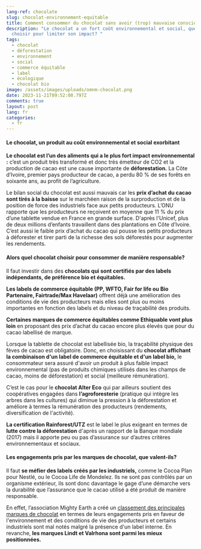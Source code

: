 ```yaml
---
lang-ref: chocolate
slug: chocolat-environnement-equitable
title: Comment consommer du chocolat sans avoir (trop) mauvaise conscience?
description: "Le chocolat a un fort coût environnemental et social, quel produit
  choisir pour limiter son impact? "
tags:
  - chocolat
  - déforestation
  - environnement
  - social
  - commerce équitable
  - label
  - écologique
  - chocolat bio
image: /assets/images/uploads/omnm-chocolat.png
date: 2023-11-21T09:52:08.797Z
comments: true
layout: post
lang: fr
categories:
  - fr
---
```

#### Le chocolat, un produit au coût environnemental et social exorbitant 

**Le chocolat est l’un des aliments qui a le plus fort impact environnemental :** c’est un produit très transformé et donc très émetteur de CO2 et la production de cacao est une cause importante de **déforestation.** La Côte d’Ivoire, premier pays producteur de cacao, a perdu 80 % de ses forêts en soixante ans, au profit de l’agriculture. 

Le bilan social du chocolat est aussi mauvais car les **prix d’achat du cacao sont tirés à la baisse** sur le marchéen raison de la surproduction et de la position de force des industriels face aux petits producteurs. L’ONU rapporte que les producteurs ne reçoivent en moyenne que 11 % du prix d’une tablette vendue en France en grande surface. D'après l'Unicef, plus de deux millions d’enfants travaillent dans des plantations en Côte d’Ivoire.\
C’est aussi le faible prix d’achat du cacao qui pousse les petits producteurs à déforester et tirer parti de la richesse des sols déforestés pour augmenter les rendements.  

#### Alors quel chocolat choisir pour consommer de manière responsable?

Il faut investir dans des **chocolats qui sont certifiés par des labels indépendants, de préférence bio et équitables.** 

**Les labels de commerce équitable (PP, WFTO, Fair for life ou Bio Partenaire, Fairtrade/Max Havelaar)** offrent déjà une amélioration des conditions de vie des producteurs mais elles sont plus ou moins importantes en fonction des labels et du niveau de traçabilité des produits. 

**Certaines marques de commerce équitables comme Ethiquable vont plus loin** en proposant des prix d’achat du cacao encore plus élevés que pour du cacao labellisé de marque. 

Lorsque la tablette de chocolat est labellisée bio, la traçabilité physique des fèves de cacao est obligatoire. Donc, en choisissant du **chocolat affichant la combinaison d'un label de commerce équitable et d'un label bio,** le consommateur sera assuré d'avoir un produit à plus faible impact environnemental (pas de produits chimiques utilisés dans les champs de cacao, moins de déforestation) et social (meilleure rémunération). 

C’est le cas pour le **chocolat Alter Eco** qui par ailleurs soutient des coopératives engagées dans **l’agroforesterie** (pratique qui intègre les arbres dans les cultures) qui diminue la pression à la déforestation et améliore à termes la rémunération des producteurs (rendements, diversification de l'activité). 

**La certification Rainforest/UTZ** est le label le plus exigeant en termes de **lutte contre la déforestation** d'après un rapport de la Banque mondiale (2017) mais il apporte peu ou pas d’assurance sur d’autres critères environnementaux et sociaux. 

#### Les engagements pris par les marques de chocolat, que valent-ils? 

Il faut **se méfier des labels créés par les industriels,** comme le Cocoa Plan pour Nestlé, ou le Cocoa Life de Mondelez. Ils ne sont pas contrôlés par un organisme extérieur, ils sont donc davantage le gage d’une démarche vers la durabilité que l’assurance que le cacao utilisé a été produit de manière responsable. 

En effet, l’association Mighty Earth a créé un [classement des principales marques de chocolat](http://www.mightyearth.org/wp-content/uploads/Mighty-Easter-Chocolate-Buying-Guide-Final-low.pdf) en termes de leurs engagements pris en faveur de l'environnement et des conditions de vie des producteurs et certains industriels sont mal notés malgré la présence d'un label interne. En revanche, **les marques Lindt et Valrhona sont parmi les mieux positionnées.**